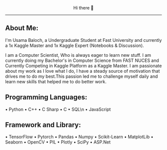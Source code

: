 <div align="center">Hi there 👋 <hr/></div>


## About Me:

I'm Usama Baloch, a Undergraduate Student at Fast University and currently a 1x Kaggle Master and 1x Kaggle Expert (Notebooks & Discussion).

I am a Computer Scientist, Who is always eager to learn new stuff. I am currently doing my Bachelor's in Computer Science from FAST NUCES and Currently Competing in Kaggle Platform as a Kaggle Master.
I am passionate about my work as I love what I do, I have a steady source of motivation that drives me to do my best.This passion led me to challenge myself daily and learn new skills that helped me to do better work. 


## Programming Languages:

• Python
• C++
• C Sharp
• C
• SQL\n
• JavaScript

## Framework and Library:

• TensorFlow
• Pytorch
• Pandas
• Numpy
• Scikit-Learn
• MatplotLib
• Seaborn
• OpenCV
• PIL
• Plotly
• SciPy
• ASP.Net


